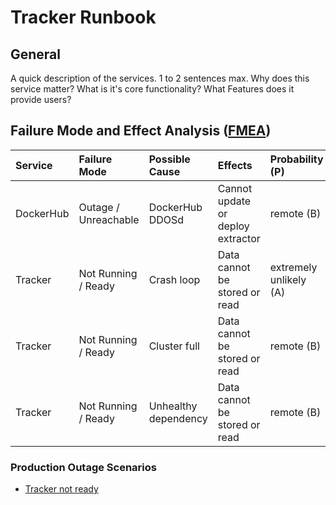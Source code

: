 # Tracker Runbook



## General
A quick description of the services.  1 to 2 sentences max.  Why does this service matter?  What is it's core functionality?  What Features does it provide users?

## Failure Mode and Effect Analysis ([FMEA])

[FMEA]: https://en.wikipedia.org/wiki/Failure_mode_and_effects_analysis

| Service   | Failure Mode         | Possible Cause       | Effects                           | Probability (P)        | Severity (S)    | Detection (D) | Risk      |
|:----------|:---------------------|:---------------------|:----------------------------------|:-----------------------|:----------------|:--------------|:----------|
| DockerHub | Outage / Unreachable | DockerHub DDOSd      | Cannot update or deploy extractor | remote (B)             | no effect (I)   | high          | low       |
| Tracker   | Not Running / Ready  | Crash loop           | Data cannot be stored or read     | extremely unlikely (A) | critical (IV)   | certain       | low       |
| Tracker   | Not Running / Ready  | Cluster full         | Data cannot be stored or read     | remote (B)             | critical (IV)   | high          | moderate  |
| Tracker   | Not Running / Ready  | Unhealthy dependency | Data cannot be stored or read     | remote (B)             | critical (IV)   | high          | moderate  |

### Production Outage Scenarios

- [Tracker not ready](tracker-notready.md)

<!--
## Dashboards

Links to the Dashboards for this service

## Alerts
Links to the Alerts for this service

For Every Alert there should be a corresponding section in alphabetical order
### Alert Title
Alert Description:  Why do we have this alert?  What does it mean?  What is typically the cause of this alert?

#### Impact to Customers:
How does this situation impact our customers?  If the customers are not being impacted, this is a good indicator that the alert can be deleted.

#### Remediation Steps:
Checklist manifesto style steps for how to resolve this alert.  A person who has never worked on our stack should be able to follow these steps and remediate the incident.  If it cannot be remediated, include escalation steps here.
 1. Do this
 2. Check this graph
 3. Do this thing 
 4. Do this other thing
 5. Verify service has recovered
 
## Deployment
How do you deploy this services.  Favor Checklist manifesto style lists here as well. 
 1. Do this thing
 2. Do this other thing
 3. Finally do this thing 
 
### Canary Deploy
Instructions on how to do a Canary Deployment
 1. Do this canary thing
 2. another canary task
 
### Rollback Deploy
Instructions on how to Rollback a Deploy. 
 1. Get the rollback build here
 2. Do this thing
 3. Do this other thing.
-->
